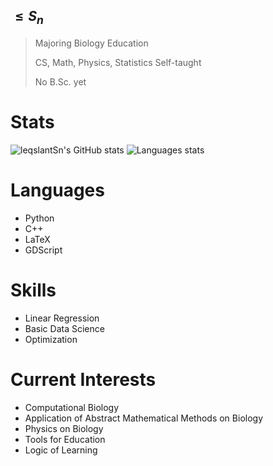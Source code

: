 ## $\leqslant S_n$


>Majoring Biology Education
>
>CS, Math, Physics, Statistics Self-taught
>
>No B.Sc. yet

Stats
================
![leqslantSn's GitHub stats](https://github-readme-stats.vercel.app/api?username=gktmdl&show_icons=true&count_private=true)
![Languages stats](https://github-readme-stats.vercel.app/api/top-langs/?username=gktmdl&layout=compact)

Languages
=================
* Python
* C++
* LaTeX
* GDScript

Skills
=================
* Linear Regression
* Basic Data Science
* Optimization

Current Interests
=================
* Computational Biology
* Application of Abstract Mathematical Methods on Biology
* Physics on Biology
* Tools for Education
* Logic of Learning
